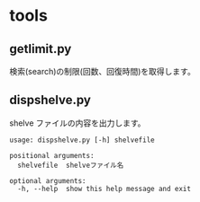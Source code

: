 # tools
## getlimit.py

検索(search)の制限(回数、回復時間)を取得します。

## dispshelve.py

shelve ファイルの内容を出力します。

```
usage: dispshelve.py [-h] shelvefile

positional arguments:
  shelvefile  shelveファイル名

optional arguments:
  -h, --help  show this help message and exit
```
